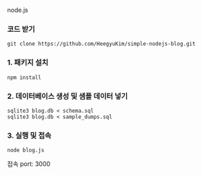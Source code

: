 
node.js
### 코드 받기
```
git clone https://github.com/HeegyuKim/simple-nodejs-blog.git
```

### 1. 패키지 설치
```
npm install
```
### 2. 데이터베이스 생성 및 샘플 데이터 넣기 
```
sqlite3 blog.db < schema.sql
sqlite3 blog.db < sample_dumps.sql
```
### 3. 실행 및 접속
```
node blog.js
```
접속 port: 3000
### 
